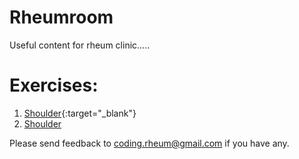 # Rheumroom
Useful content for rheum clinic.....

# Exercises:
1. [Shoulder](https://orthoinfo.org/globalassets/pdfs/2022-rotator-cuff-and-shoulder-conditioning-program-handout.pdf){:target="_blank"}
2. <a href="https://orthoinfo.org/globalassets/pdfs/2022-rotator-cuff-and-shoulder-conditioning-program-handout.pdf" target="_blank">Shoulder</a>

Please send feedback to coding.rheum@gmail.com if you have any. 
